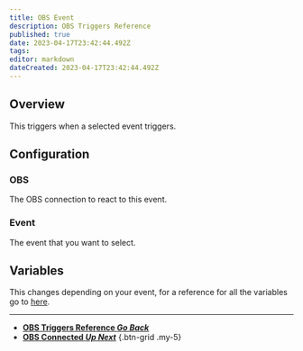```yaml
---
title: OBS Event
description: OBS Triggers Reference
published: true
date: 2023-04-17T23:42:44.492Z
tags: 
editor: markdown
dateCreated: 2023-04-17T23:42:44.492Z
---
```


## Overview
This triggers when a selected event triggers.

## Configuration
### OBS
The OBS connection to react to this event.

### Event
The event that you want to select.

## Variables
This changes depending on your event, for a reference for all the variables go to [here](/Broadcasters/OBS/Events).

---

- [<i class="mdi mdi-chevron-left"></i>**OBS Triggers Reference *Go Back***](/Triggers/OBS)
- [<i class="mdi mdi-connection text--obs"></i> **OBS Connected *Up Next***](/Triggers/OBS/OBS-Connected)
{.btn-grid .my-5}